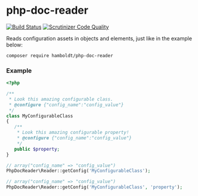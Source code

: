 # php-doc-reader

[![Build Status](https://scrutinizer-ci.com/g/hamboldt/php-doc-reader/badges/build.png?b=master)](https://scrutinizer-ci.com/g/hamboldt/php-doc-reader/build-status/master) [![Scrutinizer Code Quality](https://scrutinizer-ci.com/g/hamboldt/php-doc-reader/badges/quality-score.png?b=master)](https://scrutinizer-ci.com/g/hamboldt/php-doc-reader/?branch=master)

Reads configuration assets in objects and elements, just like in the example below:

`composer require hamboldt/php-doc-reader`

### Example
```php
<?php

/**
 * Look this amazing configurable class.
 * @configure {"config_name":"config_value"}
 */
class MyConfigurableClass
{
   /**
    * Look this amazing configurable property!
    * @configure {"config_name":"config_value"}
    */
   public $property;
}

// array("config_name" => "config_value")
PhpDocReader\Reader::getConfig('MyConfigurableClass');

// array("config_name" => "config_value")
PhpDocReader\Reader::getConfig('MyConfigurableClass', 'property');
```
